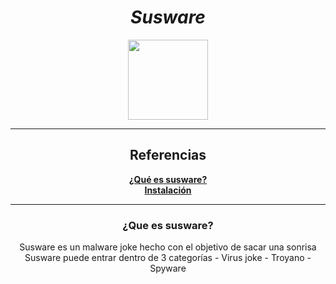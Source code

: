 <h1 align="center"><i>Susware</i></h1>

<p align="center" >
     <img src="https://thumbs.gfycat.com/ClutteredWealthyGoitered-max-1mb.gif" width=128>
</p>

-----

<div align="center">
     <h2>
          Referencias
     </h2>
     <b><a href="">¿Qué es susware?</a></b><br>
     <b><a href="">Instalación</a></b><br>
     
     
</div>

-----

<div align="center">
     <h3> ¿Que es susware?</h3>
     <p>
          Susware es un malware joke hecho con el objetivo de sacar una sonrisa <br>
          Susware puede entrar dentro de 3 categorías
          - Virus joke
          - Troyano
          - Spyware
     </p>
</div>


